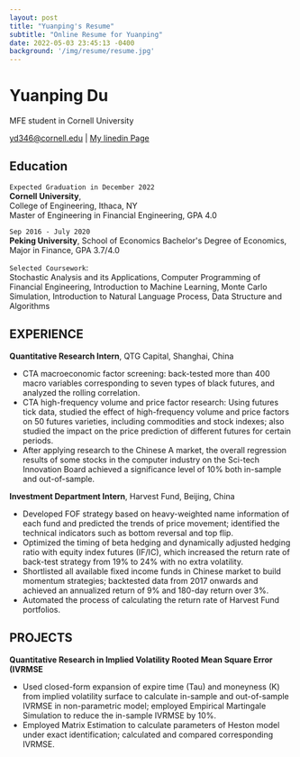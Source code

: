 ```yaml
---
layout: post
title: "Yuanping's Resume"
subtitle: "Online Resume for Yuanping"
date: 2022-05-03 23:45:13 -0400
background: '/img/resume/resume.jpg'
---
```


# Yuanping Du
MFE student in Cornell University

<div id="webaddress">
<a href="isaac@applesdofall.org">yd346@cornell.edu</a>
| <a href="www.linkedin.com/in/yuanping-du">My linedin Page</a>
</div>


## Education

`Expected Graduation in December 2022`   
__Cornell University__,    
College of Engineering, Ithaca, NY   
Master of Engineering in Financial Engineering, GPA 4.0          

`Sep 2016 - July 2020`    
__Peking University__, School of Economics
Bachelor's Degree of Economics, Major in Finance, GPA 3.7/4.0

`Selected Coursework`:   
Stochastic Analysis and its Applications, Computer Programming of Financial Engineering, Introduction to Machine Learning, Monte Carlo Simulation, Introduction to Natural Language Process, Data Structure and Algorithms



## EXPERIENCE
__Quantitative Research Intern__, QTG Capital, Shanghai, China   
* CTA macroeconomic factor screening: back-tested more than 400 macro variables corresponding to seven types of black futures, and analyzed the rolling correlation.
* CTA high-frequency volume and price factor research: Using futures tick data, studied the effect of high-frequency volume and price factors on 50 futures varieties, including commodities and stock indexes; also studied the impact on the price prediction of different futures for certain periods.    
* After applying research to the Chinese A market, the overall regression results of some stocks in the computer industry on the Sci-tech Innovation Board achieved a significance level of 10% both in-sample and out-of-sample.


__Investment Department Intern__, Harvest Fund, Beijing, China
* Developed FOF strategy based on heavy-weighted name information of each fund and predicted the trends of price movement; identified the technical indicators such as bottom reversal and top flip.
* Optimized the timing of beta hedging and dynamically adjusted hedging ratio with equity index futures (IF/IC), which increased the return rate of back-test strategy from 19% to 24% with no extra volatility.
* Shortlisted all available fixed income funds in Chinese market to build momentum strategies; backtested data from 2017 onwards and achieved an annualized return of 9% and 180-day return over 3%.
* Automated the process of calculating the return rate of Harvest Fund portfolios.

## PROJECTS
__Quantitative Research in Implied Volatility Rooted Mean Square Error (IVRMSE__

* Used closed-form expansion of expire time (Tau) and moneyness (K) from implied volatility surface to calculate in-sample and out-of-sample IVRMSE in non-parametric model; employed Empirical Martingale Simulation to reduce the in-sample IVRMSE by 10%.
* Employed Matrix Estimation to calculate parameters of Heston model under exact identification; calculated and compared corresponding IVRMSE.



<!-- ### Footer

Last updated: May 2013 -->
